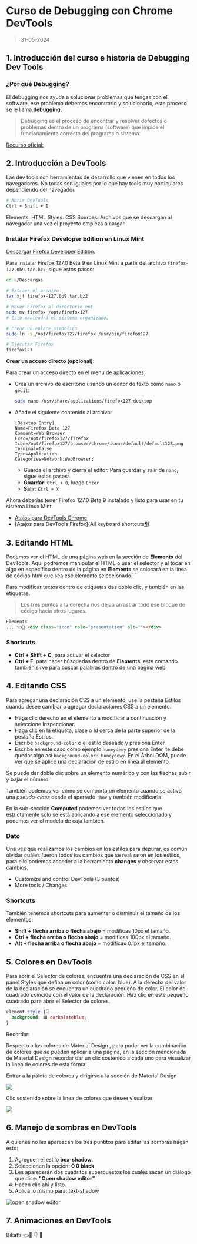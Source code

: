 # Curso de Debugging con Chrome DevTools

> 31-05-2024

## 1. Introducción del curso e historia de Debugging Dev Tools

### ¿Por qué Debugging?

El debugging nos ayuda a solucionar problemas que tengas con el software, ese problema debemos encontrarlo y solucionarlo, este proceso se le llama **debugging.**

> Debugging es el proceso de encontrar y resolver defectos o problemas dentro de un programa (software) que impide el funcionamiento correcto del programa o sistema.

[Recurso oficial:](https://developers.google.com/web/tools/chrome-devtools)

## 2. Introducción a DevTools

Las dev tools son herramientas de desarrollo que vienen en todos los navegadores. No todas son iguales por lo que hay tools muy particulares dependiendo del navegador.

```bash
# Abrir DevTools
Ctrl + Shift + I
```

Elements: HTML
Styles: CSS
Sources: Archivos que se descargan al navegador una vez el proyecto empieza a cargar.

### Instalar Firefox Developer Edition en Linux Mint

[Descargar Firefox Developer Edition](https://www.mozilla.org/en-US/firefox/developer/).

Para instalar Firefox 127.0 Beta 9 en Linux Mint a partir del archivo `firefox-127.0b9.tar.bz2`, sigue estos pasos:

```bash
cd ~/Descargas

# Extraer el archivo
tar xjf firefox-127.0b9.tar.bz2

# Mover Firefox al directorio opt
sudo mv firefox /opt/firefox127
# Esto mantendrá el sistema organizado.

# Crear un enlace simbólico
sudo ln -s /opt/firefox127/firefox /usr/bin/firefox127

# Ejecutar Firefox
firefox127
```

**Crear un acceso directo (opcional)**:

Para crear un acceso directo en el menú de aplicaciones:

- Crea un archivo de escritorio usando un editor de texto como `nano` o `gedit`:
	```bash
	sudo nano /usr/share/applications/firefox127.desktop
	```

- Añade el siguiente contenido al archivo:
     ```plaintext
     [Desktop Entry]
     Name=Firefox Beta 127
     Comment=Web Browser
     Exec=/opt/firefox127/firefox
     Icon=/opt/firefox127/browser/chrome/icons/default/default128.png
     Terminal=false
     Type=Application
     Categories=Network;WebBrowser;
     ```

   - Guarda el archivo y cierra el editor. Para guardar y salir de `nano`, sigue estos pasos:
	- **Guardar**: `Ctrl + O`, luego `Enter`
	- **Salir**: `Ctrl + X`

Ahora deberías tener Firefox 127.0 Beta 9 instalado y listo para usar en tu sistema Linux Mint.

- [Atajos para DevTools Chrome](https://developers.google.com/web/tools/chrome-devtools/shortcuts)
- [Atajos para DevTools Firefox](All keyboard shortcuts[¶](https://firefox-source-docs.mozilla.org/devtools-user/keyboard_shortcuts/index.html#all-keyboard-shortcuts "Link to this heading"))

## 3. Editando HTML

Podemos ver el HTML de una página web en la sección de **Elements** del DevTools. Aquí podremos manipular el HTML o usar el selector y al tocar en algo en específico dentro de la página en **Elements** se colocará en la línea de código html que sea ese elemento seleccionado.

Para modificar textos dentro de etiquetas das doble clic, y también en las etiquetas. 

> Los tres puntos a la derecha nos dejan arrastrar todo ese bloque de código hacia otros lugares.

```html
Elements
... 👈👀 <div class="icon" role="presentation" alt=""></div>
```

### Shortcuts

- **Ctrl + Shift + C**, para activar el selector
- **Ctrl + F**, para hacer búsquedas dentro de **Elements**, este comando también sirve para buscar palabras dentro de una página web

## 4. Editando CSS

Para agregar una declaración CSS a un elemento, use la pestaña Estilos cuando desee cambiar o agregar declaraciones CSS a un elemento.

- Haga clic derecho en el elemento a modificar a continuación y seleccione Inspeccionar.
- Haga clic en la etiqueta, clase o Id cerca de la parte superior de la pestaña Estilos.
- Escribe `background-color` o el estilo deseado y presiona Enter.
- Escribe en este caso como ejemplo `honeydewy` presiona Enter, te debe quedar algo así `background-color: honeydewy`. En el Árbol DOM, puede ver que se aplicó una declaración de estilo en línea al elemento.

Se puede dar doble clic sobre un elemento numérico y con las flechas subir y bajar el número.

También podemos ver cómo se comporta un elemento cuando se activa una _pseudo-class_ desde el apartado `:hov` y también modificarla.

En la sub-sección **Computed** podemos ver todos los estilos que estrictamente solo se está aplicando a ese elemento seleccionado y podemos ver el modelo de caja también.

### Dato

Una vez que realizamos los cambios en los estilos para depurar, es común olvidar cuáles fueron todos los cambios que se realizaron en los estilos, para ello podemos acceder a la herramienta **changes** y observar estos cambios:

- Customize and control DevTools (3 puntos)
- More tools / Changes

### Shortcuts

También tenemos shortcuts para aumentar o disminuir el tamaño de los elementos:

- **Shift + flecha arriba o flecha abajo** = modificas 10px el tamaño. 
- **Ctrl + flecha arriba o flecha abajo** = modificas 100px el tamaño. 
- **Alt + flecha arriba o flecha abajo** = modificas 0.1px el tamaño.

## 5. Colores en DevTools

Para abrir el Selector de colores, encuentra una declaración de CSS en el panel Styles que defina un color (como color: blue). A la derecha del valor de la declaración se encuentra un cuadrado pequeño de color. El color del cuadrado coincide con el valor de la declaración. Haz clic en este pequeño cuadrado para abrir el Selector de colores.

```css
element.style {👇
  background: 🟪 darkslateblue;
}
```

Recordar:

Respecto a los colores de Material Design , para poder ver la combinación de colores que se pueden aplicar a una página, en la sección mencionada de Material Design recordar dar un clic sostenido a cada uno para visualizar la línea de colores de esta forma:

Entrar a la paleta de colores y dirigirse a la sección de Material Design

![](https://i.postimg.cc/sxpFcqdq/5-material-design1.png)

Clic sostenido sobre la línea de colores que desee visualizar

![](https://i.postimg.cc/VvPpdgrR/5-material-design2.png)

## 6. Manejo de sombras en DevTools

A quienes no les aparezcan los tres puntitos para editar las sombras hagan esto:

1. Agreguen el estilo **box-shadow**.
2. Seleccionen la opción: **0 0 black**
3. Les aparecerán dos cuadritos superpuestos los cuales sacan un diálogo que dice: **"Open shadow editor"**
4. Hacen clic ahí y listo.
5. Aplica lo mismo para: text-shadow

![open shadow editor](https://i.postimg.cc/xjz8b17p/6-open-shadow.png)

## 7. Animaciones en DevTools


Bikatti
👈👀
👇
📌